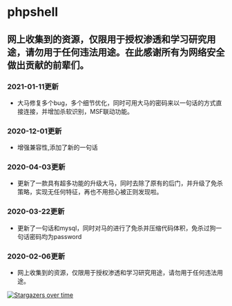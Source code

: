 # phpshell

## 网上收集到的资源，仅限用于授权渗透和学习研究用途，请勿用于任何违法用途。在此感谢所有为网络安全做出贡献的前辈们。


### 2021-01-11更新
- 大马修复多个bug，多个细节优化，同时可用大马的密码来以一句话的方式直接连接，并增加杀软识别，MSF联动功能。

### 2020-12-01更新
- 增强兼容性,添加了新的一句话

### 2020-04-03更新
- 更新了一款具有超多功能的升级大马，同时去除了原有的后门，并升级了免杀策略，实现无任何特征，再也不用担心被正则发现啦。

### 2020-03-22更新
- 更新了一句话和mysql，同时对马的进行了免杀并压缩代码体积，免杀过狗一句话密码均为password

### 2020-02-06更新
- 网上收集到的资源，仅限用于授权渗透和学习研究用途，请勿用于任何违法用途。

[![Stargazers over time](https://starchart.cc/weepsafe/phpshell.svg)](https://starchart.cc/weepsafe/phpshell)
